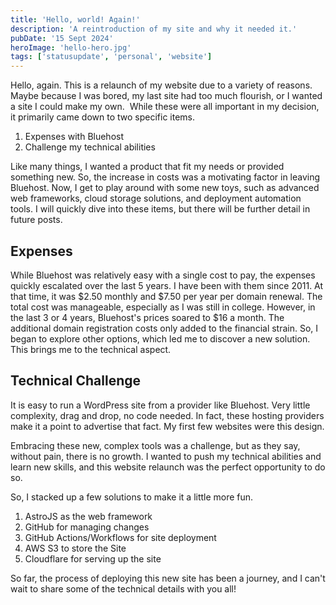 ```yaml
---
title: 'Hello, world! Again!'
description: 'A reintroduction of my site and why it needed it.'
pubDate: '15 Sept 2024'
heroImage: 'hello-hero.jpg'
tags: ['statusupdate', 'personal', 'website']
---
```


Hello, again. This is a relaunch of my website due to a variety of reasons. Maybe because I was bored, my last site had too much flourish, or I wanted a site I could make my own.  While these were all important in my decision, it primarily came down to two specific items.

1. Expenses with Bluehost
2. Challenge my technical abilities

Like many things, I wanted a product that fit my needs or provided something new. So, the increase in costs was a motivating factor in leaving Bluehost. Now, I get to play around with some new toys, such as advanced web frameworks, cloud storage solutions, and deployment automation tools. I will quickly dive into these items, but there will be further detail in future posts. 

## Expenses

While Bluehost was relatively easy with a single cost to pay, the expenses quickly escalated over the last 5 years. I have been with them since 2011. At that time, it was $2.50 monthly and $7.50 per year per domain renewal. The total cost was manageable, especially as I was still in college. However, in the last 3 or 4 years, Bluehost's prices soared to $16 a month. The additional domain registration costs only added to the financial strain. So, I began to explore other options, which led me to discover a new solution. This brings me to the technical aspect.

## Technical Challenge

It is easy to run a WordPress site from a provider like Bluehost. Very little complexity, drag and drop, no code needed. In fact, these hosting providers make it a point to advertise that fact. My first few websites were this design.

Embracing these new, complex tools was a challenge, but as they say, without pain, there is no growth. I wanted to push my technical abilities and learn new skills, and this website relaunch was the perfect opportunity to do so.

So, I stacked up a few solutions to make it a little more fun.

1. AstroJS as the web framework
2. GitHub for managing changes
3. GitHub Actions/Workflows for site deployment
4. AWS S3 to store the Site
5. Cloudflare for serving up the site

So far, the process of deploying this new site has been a journey, and I can't wait to share some of the technical details with you all!